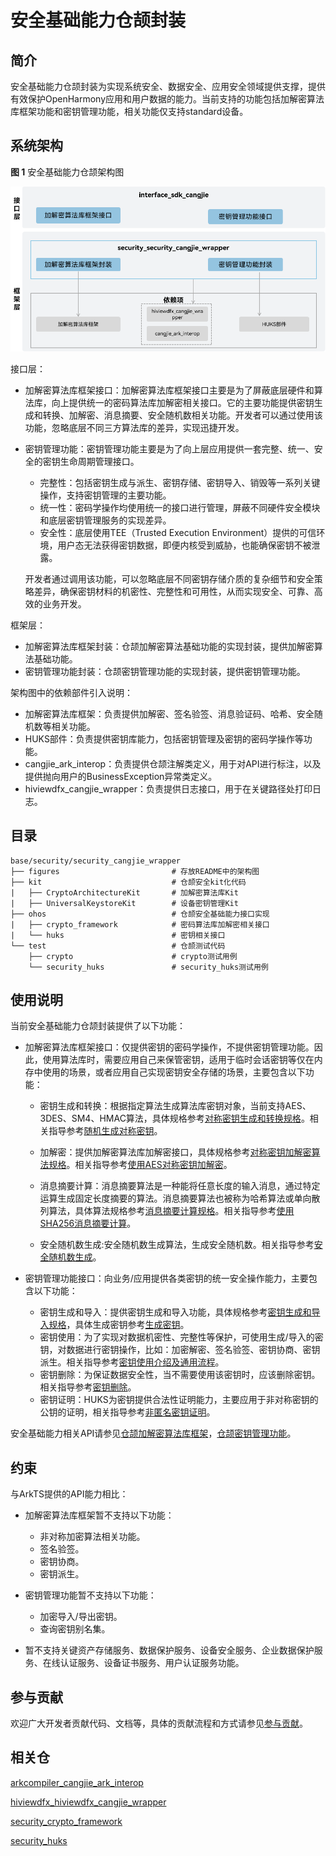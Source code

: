 # 安全基础能力仓颉封装

## 简介

安全基础能力仓颉封装为实现系统安全、数据安全、应用安全领域提供支撑，提供有效保护OpenHarmony应用和用户数据的能力。当前支持的功能包括加解密算法库框架功能和密钥管理功能，相关功能仅支持standard设备。

## 系统架构

**图 1** 安全基础能力仓颉架构图

![安全基础能力仓颉架构图](figures/security_cangjie_wrapper_architecture.png "安全基础能力仓颉架构图")

接口层：

- 加解密算法库框架接口：加解密算法库框架接口主要是为了屏蔽底层硬件和算法库，向上提供统一的密码算法库加解密相关接口。它的主要功能提供密钥生成和转换、加解密、消息摘要、安全随机数相关功能。开发者可以通过使用该功能，忽略底层不同三方算法库的差异，实现迅捷开发。
- 密钥管理功能：密钥管理功能主要是为了向上层应用提供一套完整、统一、安全的密钥生命周期管理接口。
  - 完整性：包括密钥生成与派生、密钥存储、密钥导入、销毁等一系列关键操作，支持密钥管理的主要功能。
  - 统一性：密码学操作均使用统一的接口进行管理，屏蔽不同硬件安全模块和底层密钥管理服务的实现差异。
  - 安全性：底层使用TEE（Trusted Execution Environment）提供的可信环境，用户态无法获得密钥数据，即便内核受到威胁，也能确保密钥不被泄露。

  开发者通过调用该功能，可以忽略底层不同密钥存储介质的复杂细节和安全策略差异，确保密钥材料的机密性、完整性和可用性，从而实现安全、可靠、高效的业务开发。

框架层：

- 加解密算法库框架封装：仓颉加解密算法基础功能的实现封装，提供加解密算法基础功能。
- 密钥管理功能封装：仓颉密钥管理功能的实现封装，提供密钥管理功能。

架构图中的依赖部件引入说明：

- 加解密算法库框架：负责提供加解密、签名验签、消息验证码、哈希、安全随机数等相关功能。
- HUKS部件：负责提供密钥库能力，包括密钥管理及密钥的密码学操作等功能。
- cangjie_ark_interop：负责提供仓颉注解类定义，用于对API进行标注，以及提供抛向用户的BusinessException异常类定义。
- hiviewdfx_cangjie_wrapper：负责提供日志接口，用于在关键路径处打印日志。

## 目录

```
base/security/security_cangjie_wrapper
├── figures                         # 存放README中的架构图
├── kit                             # 仓颉安全kit化代码
|   ├── CryptoArchitectureKit       # 加解密算法库Kit
|   ├── UniversalKeystoreKit        # 设备密钥管理Kit
├── ohos                            # 仓颉安全基础能力接口实现
|   ├── crypto_framework            # 密码算法库加解密相关接口
|   └── huks                        # 密钥相关接口
└── test                            # 仓颉测试代码
    ├── crypto                      # crypto测试用例
    └── security_huks               # security_huks测试用例
```

## 使用说明

当前安全基础能力仓颉封装提供了以下功能：

- 加解密算法库框架接口：仅提供密钥的密码学操作，不提供密钥管理功能。因此，使用算法库时，需要应用自己来保管密钥，适用于临时会话密钥等仅在内存中使用的场景，或者应用自己实现密钥安全存储的场景，主要包含以下功能：

  - 密钥生成和转换：根据指定算法生成算法库密钥对象，当前支持AES、3DES、SM4、HMAC算法，具体规格参考[对称密钥生成和转换规格](https://gitcode.com/openharmony-sig/arkcompiler_cangjie_ark_interop/blob/master/doc/Dev_Guide/source_zh_cn/security/CryptoArchitectureKit/cj-crypto-sym-key-generation-conversion-spec.md)。相关指导参考[随机生成对称密钥](https://gitcode.com/openharmony-sig/arkcompiler_cangjie_ark_interop/blob/master/doc/Dev_Guide/source_zh_cn/security/CryptoArchitectureKit/cj-crypto-generate-sym-key-randomly.md)。

  - 加解密：提供加解密算法库加解密接口，具体规格参考[对称密钥加解密算法规格](https://gitcode.com/openharmony-sig/arkcompiler_cangjie_ark_interop/blob/master/doc/Dev_Guide/source_zh_cn/security/CryptoArchitectureKit/cj-crypto-sym-encrypt-decrypt-spec.md)。相关指导参考[使用AES对称密钥加解密](https://gitcode.com/openharmony-sig/arkcompiler_cangjie_ark_interop/blob/master/doc/Dev_Guide/source_zh_cn/security/CryptoArchitectureKit/cj-crypto-aes-sym-encrypt-decrypt-gcm.md)。

  - 消息摘要计算：消息摘要算法是一种能将任意长度的输入消息，通过特定运算生成固定长度摘要的算法。消息摘要算法也被称为哈希算法或单向散列算法，具体算法规格参考[消息摘要计算规格](https://gitcode.com/openharmony-sig/arkcompiler_cangjie_ark_interop/blob/master/doc/Dev_Guide/source_zh_cn/security/CryptoArchitectureKit/cj-crypto-generate-message-digest-overview.md)。相关指导参考[使用SHA256消息摘要计算](https://gitcode.com/openharmony-sig/arkcompiler_cangjie_ark_interop/blob/master/doc/Dev_Guide/source_zh_cn/security/CryptoArchitectureKit/cj-crypto-generate-message-digest.md)。

  - 安全随机数生成:安全随机数生成算法，生成安全随机数。相关指导参考[安全随机数生成](https://gitcode.com/openharmony-sig/arkcompiler_cangjie_ark_interop/blob/master/doc/Dev_Guide/source_zh_cn/security/CryptoArchitectureKit/cj-crypto-generate-random-number.md)。


- 密钥管理功能接口：向业务/应用提供各类密钥的统一安全操作能力，主要包含以下功能：
  - 密钥生成和导入：提供密钥生成和导入功能，具体规格参考[密钥生成和导入规格](https://gitcode.com/openharmony-sig/arkcompiler_cangjie_ark_interop/blob/master/doc/Dev_Guide/source_zh_cn/security/UniversalKeystoreKit/cj-huks-key-generation-overview.md)，具体生成密钥参考[生成密钥](https://gitcode.com/openharmony-sig/arkcompiler_cangjie_ark_interop/blob/master/doc/Dev_Guide/source_zh_cn/security/UniversalKeystoreKit/cj-huks-key-generation.md)。
  - 密钥使用：为了实现对数据机密性、完整性等保护，可使用生成/导入的密钥，对数据进行密钥操作，比如：加密解密、签名验签、密钥协商、密钥派生。相关指导参考[密钥使用介绍及通用流程](https://gitcode.com/openharmony-sig/arkcompiler_cangjie_ark_interop/blob/master/doc/Dev_Guide/source_zh_cn/security/UniversalKeystoreKit/cj-huks-key-use-overview.md)。
  - 密钥删除：为保证数据安全性，当不需要使用该密钥时，应该删除密钥。相关指导参考[密钥删除](https://gitcode.com/openharmony-sig/arkcompiler_cangjie_ark_interop/blob/master/doc/Dev_Guide/source_zh_cn/security/UniversalKeystoreKit/cj-huks-delete-key.md)。
  - 密钥证明：HUKS为密钥提供合法性证明能力，主要应用于非对称密钥的公钥的证明，相关指导参考[非匿名密钥证明](https://gitcode.com/openharmony-sig/arkcompiler_cangjie_ark_interop/blob/master/doc/Dev_Guide/source_zh_cn/security/UniversalKeystoreKit/cj-huks-key-attestation-arkts.md)。

安全基础能力相关API请参见[仓颉加解密算法库框架](https://gitcode.com/openharmony-sig/arkcompiler_cangjie_ark_interop/blob/master/doc/API_Reference/source_zh_cn/apis/CryptoArchitectureKit/cj-apis-crypto.md)，[仓颉密钥管理功能](https://gitcode.com/openharmony-sig/arkcompiler_cangjie_ark_interop/blob/master/doc/API_Reference/source_zh_cn/apis/UniversalKeystoreKit/cj-apis-security_huks.md)。
## 约束

与ArkTS提供的API能力相比：

- 加解密算法库框架暂不支持以下功能：
  - 非对称加密算法相关功能。
  - 签名验签。
  - 密钥协商。
  - 密钥派生。

- 密钥管理功能暂不支持以下功能：
  - 加密导入/导出密钥。
  - 查询密钥别名集。

- 暂不支持关键资产存储服务、数据保护服务、设备安全服务、企业数据保护服务、在线认证服务、设备证书服务、用户认证服务功能。

## 参与贡献

欢迎广大开发者贡献代码、文档等，具体的贡献流程和方式请参见[参与贡献](https://gitcode.com/openharmony/docs/blob/master/zh-cn/contribute/%E5%8F%82%E4%B8%8E%E8%B4%A1%E7%8C%AE.md)。

## 相关仓

[arkcompiler_cangjie_ark_interop](https://gitcode.com/openharmony-sig/arkcompiler_cangjie_ark_interop)

[hiviewdfx_hiviewdfx_cangjie_wrapper](https://gitcode.com/openharmony-sig/hiviewdfx_hiviewdfx_cangjie_wrapper)

[security_crypto_framework](https://gitcode.com/openharmony/security_crypto_framework)

[security_huks](https://gitcode.com/openharmony/security_huks)

